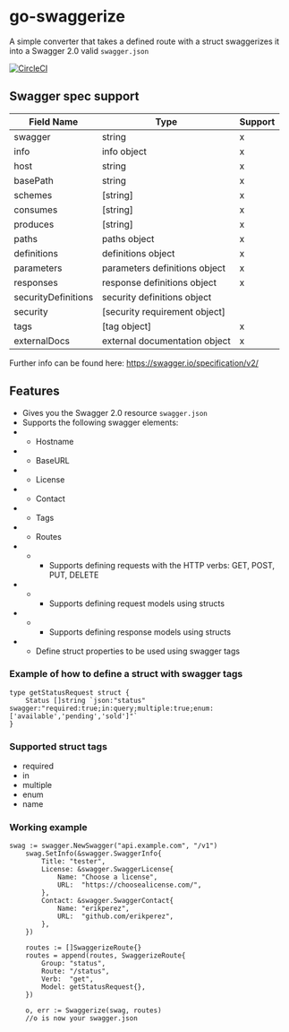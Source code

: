 # go-swaggerize
A simple converter that takes a defined route with a struct swaggerizes it into a Swagger 2.0 valid `swagger.json`

[![CircleCI](https://circleci.com/gh/erikperez/go-swaggerize/tree/master.svg?style=svg)](https://circleci.com/gh/erikperez/go-swaggerize/tree/master)

## Swagger spec support
| Field Name  | Type   | Support  |
|---|---|---|
|swagger|string|x|
|info|info object|x|
|host|string|x|
|basePath|string|x|
|schemes|\[string\]|x|
|consumes|\[string\]|x|
|produces|\[string\]|x|
|paths|paths object|x|
|definitions|definitions object|x|
|parameters|parameters definitions object|x|
|responses|response definitions object|x|
|securityDefinitions|security definitions object||
|security|\[security requirement object\]||
|tags|\[tag object\]|x|
|externalDocs|external documentation object|x|
Further info can be found here: https://swagger.io/specification/v2/


## Features
* Gives you the Swagger 2.0 resource `swagger.json`
* Supports the following swagger elements:
* * Hostname
* * BaseURL
* * License
* * Contact
* * Tags
* * Routes
* * * Supports defining requests with the HTTP verbs: GET, POST, PUT, DELETE
* * * Supports defining request models using structs
* * * Supports defining response models using structs
* * Define struct properties to be used using swagger tags

### Example of how to define a struct with swagger tags
```
type getStatusRequest struct {
	Status []string `json:"status" swagger:"required:true;in:query;multiple:true;enum:['available','pending','sold']"`
}
```

### Supported struct tags
* required
* in
* multiple
* enum
* name

### Working example
```
swag := swagger.NewSwagger("api.example.com", "/v1")
	swag.SetInfo(&swagger.SwaggerInfo{
		Title: "tester",
		License: &swagger.SwaggerLicense{
			Name: "Choose a license",
			URL:  "https://choosealicense.com/",
		},
		Contact: &swagger.SwaggerContact{
			Name: "erikperez",
			URL:  "github.com/erikperez",
		},
	})

	routes := []SwaggerizeRoute{}
	routes = append(routes, SwaggerizeRoute{
		Group: "status",
		Route: "/status",
		Verb:  "get",
		Model: getStatusRequest{},
	})

	o, err := Swaggerize(swag, routes)
	//o is now your swagger.json
```
